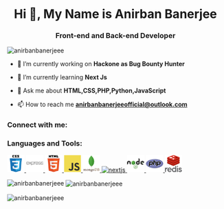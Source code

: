 <h1 align="center">Hi 👋, My Name is Anirban Banerjee</h1>
<h3 align="center">Front-end and Back-end Developer</h3>

<p align="left"> <img src="https://komarev.com/ghpvc/?username=anirbanbanerjeee&label=Profile%20views&color=0e75b6&style=flat" alt="anirbanbanerjeee" /> </p>

- 🔭 I’m currently working on **Hackone as Bug Bounty Hunter**

- 🌱 I’m currently learning **Next Js**

- 💬 Ask me about **HTML,CSS,PHP,Python,JavaScript**

- 📫 How to reach me **anirbanbanerjeeofficial@outlook.com**

<h3 align="left">Connect with me:</h3>
<p align="left">
</p>

<h3 align="left">Languages and Tools:</h3>
<p align="left"> <a href="https://www.w3schools.com/css/" target="_blank" rel="noreferrer"> <img src="https://raw.githubusercontent.com/devicons/devicon/master/icons/css3/css3-original-wordmark.svg" alt="css3" width="40" height="40"/> </a> <a href="https://expressjs.com" target="_blank" rel="noreferrer"> <img src="https://raw.githubusercontent.com/devicons/devicon/master/icons/express/express-original-wordmark.svg" alt="express" width="40" height="40"/> </a> <a href="https://www.w3.org/html/" target="_blank" rel="noreferrer"> <img src="https://raw.githubusercontent.com/devicons/devicon/master/icons/html5/html5-original-wordmark.svg" alt="html5" width="40" height="40"/> </a> <a href="https://developer.mozilla.org/en-US/docs/Web/JavaScript" target="_blank" rel="noreferrer"> <img src="https://raw.githubusercontent.com/devicons/devicon/master/icons/javascript/javascript-original.svg" alt="javascript" width="40" height="40"/> </a> <a href="https://www.mongodb.com/" target="_blank" rel="noreferrer"> <img src="https://raw.githubusercontent.com/devicons/devicon/master/icons/mongodb/mongodb-original-wordmark.svg" alt="mongodb" width="40" height="40"/> </a> <a href="https://nextjs.org/" target="_blank" rel="noreferrer"> <img src="https://cdn.worldvectorlogo.com/logos/nextjs-2.svg" alt="nextjs" width="40" height="40"/> </a> <a href="https://nodejs.org" target="_blank" rel="noreferrer"> <img src="https://raw.githubusercontent.com/devicons/devicon/master/icons/nodejs/nodejs-original-wordmark.svg" alt="nodejs" width="40" height="40"/> </a> <a href="https://www.php.net" target="_blank" rel="noreferrer"> <img src="https://raw.githubusercontent.com/devicons/devicon/master/icons/php/php-original.svg" alt="php" width="40" height="40"/> </a> <a href="https://redis.io" target="_blank" rel="noreferrer"> <img src="https://raw.githubusercontent.com/devicons/devicon/master/icons/redis/redis-original-wordmark.svg" alt="redis" width="40" height="40"/> </a> </p>

<p><img align="left" src="https://github-readme-stats.vercel.app/api/top-langs?username=anirbanbanerjeee&show_icons=true&locale=en&layout=compact" alt="anirbanbanerjeee" /></p>

<p>&nbsp;<img align="center" src="https://github-readme-stats.vercel.app/api?username=anirbanbanerjeee&show_icons=true&locale=en" alt="anirbanbanerjeee" /></p>

<p><img align="center" src="https://github-readme-streak-stats.herokuapp.com/?user=anirbanbanerjeee&" alt="anirbanbanerjeee" /></p>
